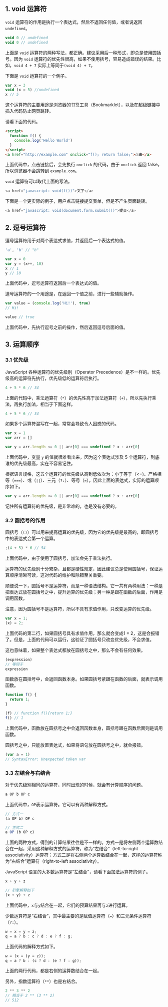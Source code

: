 ## 1. void 运算符

`void` 运算符的作用是执行一个表达式，然后不返回任何值，或者说返回 `undefined`。

```js
void 0 // undefined
void 0 // undefined
```

上面是 `void` 运算符的两种写法，都正确。建议采用后一种形式，即总是使用圆括号。因为 `void` 运算符的优先性很高，如果不使用括号，容易造成错误的结果。比如，`void 4 + 7` 实际上等同于`(void 4) + 7`。

下面是 `void` 运算符的一个例子。

```js
var x = 3
void (x = 5) //undefined
x // 5
```

这个运算符的主要用途是浏览器的书签工具（Bookmarklet），以及在超级链接中插入代码防止网页跳转。

请看下面的代码。

```html
<script>
  function f() {
    console.log('Hello World')
  }
</script>
<a href="http://example.com" onclick="f(); return false;">点击</a>
```

上面代码中，点击链接后，会先执行 `onclick` 的代码，由于 `onclick` 返回 false，所以浏览器不会跳转到 `example.com`。

`void` 运算符可以取代上面的写法。

```js
<a href="javascript: void(f())">文字</a>
```

下面是一个更实际的例子，用户点击链接提交表单，但是不产生页面跳转。

```js
<a href="javascript: void(document.form.submit())">提交</a>
```

## 2. 逗号运算符

逗号运算符用于对两个表达式求值，并返回后一个表达式的值。

```js
'a', 'b' // "b"

var x = 0
var y = (x++, 10)
x // 1
y // 10
```

上面代码中，逗号运算符返回后一个表达式的值。

逗号运算符的一个用途是，在返回一个值之前，进行一些辅助操作。

```js
var value = (console.log('Hi!'), true)
// Hi!

value // true
```

上面代码中，先执行逗号之前的操作，然后返回逗号后面的值。

## 3. 运算顺序

### 3.1 优先级

JavaScript 各种运算符的优先级别（Operator Precedence）是不一样的。优先级高的运算符先执行，优先级低的运算符后执行。

```js
4 + 5 * 6 // 34
```

上面的代码中，乘法运算符（`*`）的优先性高于加法运算符（`+`），所以先执行乘法，再执行加法，相当于下面这样。

```js
4 + 5 * 6 // 34
```

如果多个运算符混写在一起，常常会导致令人困惑的代码。

```js
var x = 1
var arr = []

var y = arr.length <= 0 || arr[0] === undefined ? x : arr[0]
```

上面代码中，变量 `y` 的值就很难看出来，因为这个表达式涉及 5 个运算符，到底谁的优先级最高，实在不容易记住。

根据语言规格，这五个运算符的优先级从高到低依次为：小于等于（<=)、严格相等（`===`）、或（`||`）、三元（`?:`）、等号（`=`）。因此上面的表达式，实际的运算顺序如下。

```js
var y = arr.length <= 0 || arr[0] === undefined ? x : arr[0]
```

记住所有运算符的优先级，是非常难的，也是没有必要的。

### 3.2 圆括号的作用

圆括号（`()`）可以用来提高运算的优先级，因为它的优先级是最高的，即圆括号中的表达式会第一个运算。

```js
;(4 + 5) * 6 // 54
```

上面代码中，由于使用了圆括号，加法会先于乘法执行。

运算符的优先级别十分繁杂，且都是硬性规定，因此建议总是使用圆括号，保证运算顺序清晰可读，这对代码的维护和除错至关重要。

顺便说一下，圆括号不是运算符，而是一种语法结构。它一共有两种用法：一种是把表达式放在圆括号之中，提升运算的优先级；另一种是跟在函数的后面，作用是调用函数。

注意，因为圆括号不是运算符，所以不具有求值作用，只改变运算的优先级。
```js
var x = 1;
(x) = 2;
```
上面代码的第二行，如果圆括号具有求值作用，那么就会变成1 = 2，这是会报错了。但是，上面的代码可以运行，这验证了圆括号只改变优先级，不会求值。

这也意味着，如果整个表达式都放在圆括号之中，那么不会有任何效果。
```js
(expression)
// 等同于
expression
```
函数放在圆括号中，会返回函数本身。如果圆括号紧跟在函数的后面，就表示调用函数。
```js
function f() {
  return 1;
}

(f) // function f(){return 1;}
f() // 1
```
上面代码中，函数放在圆括号之中会返回函数本身，圆括号跟在函数后面则是调用函数。

圆括号之中，只能放置表达式，如果将语句放在圆括号之中，就会报错。
```js
(var a = 1)
// SyntaxError: Unexpected token var
```
### 3.3 左结合与右结合
对于优先级别相同的运算符，同时出现的时候，就会有计算顺序的问题。
```js
a OP b OP c
```
上面代码中，`OP`表示运算符。它可以有两种解释方式。
```js
// 方式一
(a OP b) OP c

// 方式二
a OP (b OP c)
```
上面的两种方式，得到的计算结果往往是不一样的。方式一是将左侧两个运算数结合在一起，采用这种解释方式的运算符，称为“左结合”（left-to-right associativity）运算符；方式二是将右侧两个运算数结合在一起，这样的运算符称为“右结合”运算符（right-to-left associativity）。

JavaScript 语言的大多数运算符是“左结合”，请看下面加法运算符的例子。
```js
x + y + z

// 引擎解释如下
(x + y) + z
```
上面代码中，`x`与`y`结合在一起，它们的预算结果再与`z`进行运算。

少数运算符是“右结合”，其中最主要的是赋值运算符（`=`）和三元条件运算符（`?:`）。
```js
w = x = y = z;
q = a ? b : c ? d : e ? f : g;
```
上面代码的解释方式如下。
```js
w = (x = (y = z));
q = a ? b : (c ? d : (e ? f : g));
```
上面的两行代码，都是右侧的运算数结合在一起。

另外，指数运算符（`**`）也是右结合。
```js
2 ** 3 ** 2
// 相当于 2 ** (3 ** 2)
// 512
```